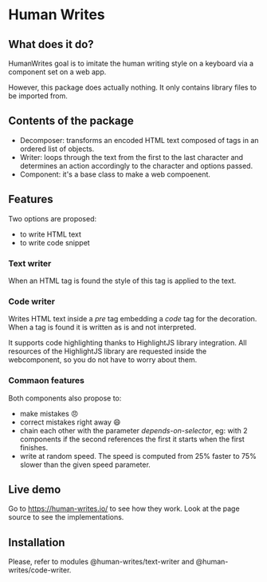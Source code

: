 # Human Writes

## What does it do?

HumanWrites goal is to imitate the human writing style on a keyboard via a component set on a web app.

However, this package does actually nothing. It only contains library files to be imported from.

## Contents of the package

- Decomposer: transforms an encoded HTML text composed of tags in an ordered list of objects. 
- Writer: loops through the text from the first to the last character and determines an action accordingly to the character and options passed.
- Component: it's a base class to make a web compoenent.

## Features

Two options are proposed: 
- to write HTML text
- to write code snippet

### Text writer
When an HTML tag is found the style of this tag is applied to the text.

### Code writer
Writes HTML text inside a _pre_ tag embedding a _code_ tag for the decoration. When a tag is found it is written as is and not interpreted.

It supports code highlighting thanks to HighlightJS library integration. All resources of the HighlightJS library are requested inside the webcomponent, so you do not have to worry about them.

### Commaon features

Both components also propose to:
- make mistakes :angry:
- correct mistakes right away :smile:
- chain each other with the parameter _depends-on-selector_, eg: with 2 components if the second references the first it starts when the first finishes.
- write at random speed. The speed is computed from 25% faster to 75% slower than the given speed parameter.  

## Live demo

Go to https://human-writes.io/ to see how they work. Look at the page source to see the implementations.

## Installation

Please, refer to modules @human-writes/text-writer and  @human-writes/code-writer.